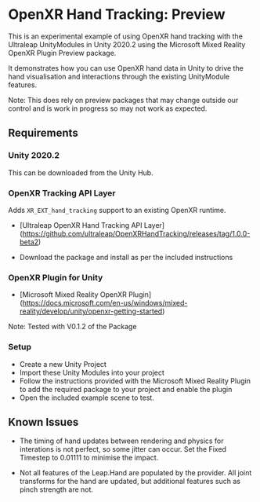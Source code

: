 # OpenXR Hand Tracking: Preview

This is an experimental example of using OpenXR hand tracking with the Ultraleap UnityModules in Unity 2020.2 using the Microsoft Mixed Reality OpenXR Plugin Preview package.

It demonstrates how you can use OpenXR hand data in Unity to drive the hand visualisation and interactions through the existing UnityModule features.

Note: This does rely on preview packages that may change outside our control and is work in progress so may not work as expected.

## Requirements

### Unity 2020.2

This can be downloaded from the Unity Hub.

### OpenXR Tracking API Layer
Adds `XR_EXT_hand_tracking` support to an existing OpenXR runtime.

* [Ultraleap OpenXR Hand Tracking API Layer] (https://github.com/ultraleap/OpenXRHandTracking/releases/tag/1.0.0-beta2)

* Download the package and install as per the included instructions

### OpenXR Plugin for Unity

* [Microsoft Mixed Reality OpenXR Plugin] (https://docs.microsoft.com/en-us/windows/mixed-reality/develop/unity/openxr-getting-started)

Note: Tested with V0.1.2 of the Package

### Setup

* Create a new Unity Project
* Import these Unity Modules into your project
* Follow the instructions provided with the Microsoft Mixed Reality Plugin to add the required package to your project and enable the plugin
* Open the included example scene to test.



## Known Issues

* The timing of hand updates between rendering and physics for interations is not perfect, so some jitter can occur. Set the Fixed Timestep to 0.01111 to minimise the impact.

* Not all features of the Leap.Hand are populated by the provider. All joint transforms for the hand are updated, but additional features such as pinch strength are not.

